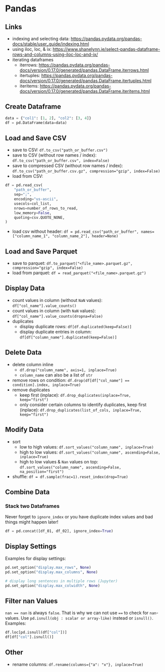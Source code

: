 # Pandas

## Links

- indexing and selecting data: <https://pandas.pydata.org/pandas-docs/stable/user_guide/indexing.html>
- using iloc, loc, & ix: <https://www.shanelynn.ie/select-pandas-dataframe-rows-and-columns-using-iloc-loc-and-ix/>
- iterating dataframes
  - iterrows: <https://pandas.pydata.org/pandas-docs/version/0.17.0/generated/pandas.DataFrame.iterrows.html>
  - itertuples: <https://pandas.pydata.org/pandas-docs/version/0.17.0/generated/pandas.DataFrame.itertuples.html>
  - iteritems: <https://pandas.pydata.org/pandas-docs/version/0.17.0/generated/pandas.DataFrame.iteritems.html>

## Create Dataframe

```python
data = {"col1": [1, 2], "col2": [3, 4]}
df = pd.DataFrame(data=data)
```

## Load and Save CSV

- save to CSV: `df.to_csv("path_or_buffer.csv")`
- save to CSV (without row names / index): `df.to_csv("path_or_buffer.csv", index=False)`
- save to compressed CSV (without row names / index): `df.to_csv("path_or_buffer.csv.gz", compression="gzip", index=False)`
- load from CSV:

```python
df = pd.read_csv(
    "path_or_buffer",
    sep=";",
    encoding="us-ascii",
    usecols=col_list,
    nrows=number_of_rows_to_read,
    low_memory=False,
    quoting=csv.QUOTE_NONE,
)
```

- load csv without header: `df = pd.read_csv("path_or_buffer", names=["column_name_1", "column_name_2"], header=None)`

## Load and Save Parquet

- save to parquet: `df.to_parquet("<file_name>.parquet.gz", compression="gzip", index=False)`
- load from parquet: `df = read_parquet("<file_name>.parquet.gz")`

## Display Data

- count values in column (without `NaN` values): `df["col_name"].value_counts()`
- count values in column (with `NaN` values): `df["col_name"].value_counts(dropna=False)`
- duplicates
  - display duplicate rows: `df[df.duplicated(keep=False)]`
  - display duplicate entries in column: `df[df["column_name"].duplicated(keep=False)]`

## Delete Data

- delete column inline
  - `df.drop("column_name", axis=1, inplace=True)`
  - `column_name` can also be a list of `str`
- remove rows on condition: `df.drop(df[df["col_name"] == condition].index, inplace=True)`
- remove duplicates
  - keep first (inplace): `df.drop_duplicates(inplace=True, keep="first")`
  - only consider certain columns to identify duplicates, keep first (inplace): `df.drop_duplicates(list_of_cols, inplace=True, keep="first")`

## Modify Data

- sort
  - low to high values: `df.sort_values("column_name", inplace=True)`
  - high to low values: `df.sort_values("column_name", ascending=False, inplace=True)`
  - high to low values & `Nan` values on top: `df.sort_values("column_name", ascending=False, na_position="first")`
- shuffle: `df = df.sample(frac=1).reset_index(drop=True)`

## Combine Data

### Stack two Dataframes

Never forget to `ignore_index` or you have duplicate index values and
bad things might happen later!

```python
df = pd.concat([df_01, df_02], ignore_index=True)
```

## Display Settings

Examples for display settings:

```python
pd.set_option("display.max_rows", None)
pd.set_option("display.max_columns", None)

# display long sentences in multiple rows (Jupyter)
pd.set_option("display.max_colwidth", None)
```

## Filter nan Values

`nan == nan` is always `false`. That is why we can not use `==` to
check for `nan`-values. Use `pd.isnull(obj : scalar or array-like)`
instead or `isnull()`. Examples:

```python
df.loc[pd.isnull(df["col"])]
df[df["col"].isnull()]
```

## Other

- rename columns: `df.rename(columns={"a": "x"}, inplace=True)`

